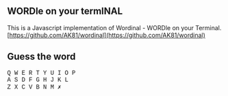 ---
---
<!---
  Copyright (c) Anand Krishnamoorthi
  Licensed under the MIT License.
--->

## WORDle on your termINAL

This is a Javascript implementation of Wordinal - WORDle on your Terminal.
[https://github.com/AK81/wordinal](https://github.com/AK81/wordinal)

## Guess the word

<div style="font-family:Consolas,Monaco,Lucida Console,Liberation Mono,DejaVu Sans Mono,Bitstream Vera Sans Mono,Courier New, monospace;">
<div align=center style="font-size:15pt;" id="guesses">

<div>
 <span></span>
 <span></span>
 <span></span>
 <span></span>
 <span></span> 
</div>
<div>
 <span></span>
 <span></span>
 <span></span>
 <span></span>
 <span></span> 
</div>
<div>
 <span></span>
 <span></span>
 <span></span>
 <span></span>
 <span></span> 
</div>
<div>
 <span></span>
 <span></span>
 <span></span>
 <span></span>
 <span></span> 
</div>
<div>
 <span></span>
 <span></span>
 <span></span>
 <span></span>
 <span></span> 
</div>
<div>
 <span></span>
 <span></span>
 <span></span>
 <span></span>
 <span></span> 
</div>
</div>
 
<div id="keyboard">
 <div>
 <span id="Q">Q</span>
 <span id="W">W</span>
 <span id="E">E</span>
 <span id="R">R</span>
 <span id="T">T</span>
 <span id="Y">Y</span>
 <span id="U">U</span>
 <span id="I">I</span>
 <span id="O">O</span>
 <span id="P">P</span> 
</div>

<div>
 <span id="A">A</span>
 <span id="S">S</span>
 <span id="D">D</span>
 <span id="F">F</span>
 <span id="G">G</span>
 <span id="H">H</span>
 <span id="J">J</span>
 <span id="K">K</span>
 <span id="L">L</span>
</div>

<div>
 <span id="Z">Z</span>
 <span id="X">X</span>
 <span id="C">C</span>
 <span id="V">V</span>
 <span id="B">B</span>
 <span id="N">N</span>
 <span id="M">M</span>
 <span id="backspace">&#10007;</span>
 </div>
 
</div>

</div>


 <script type="text/javascript">

 // Length of the solution word.
 const WORD_LENGTH = 5;
 const NUM_GUESSES = WORD_LENGTH + 1;

 function isAlpha(s) {
     if (s.search(/[^A-Za-z]/) != -1)
	 return false
     return true
 }

 // Check whether a word is valid
 function isValid(word) {
     // The word must be of given length
     if (word.length != WORD_LENGTH)
	 return false;

     // The word must contain only alphabet characters.
     if (!isAlpha(word))
	 return false;

     // Otherwise, it is a valid word.
     return true;
 }

 // Read a file form the server
 function readFile(filePath) {
     const xhttp = new XMLHttpRequest();
     xhttp.open("GET", filePath, false);
     xhttp.send();
     return xhttp.responseText;
 }

 const SOLUTION_WORDS_FILE = "solution_words.txt"
 const GUESS_WORDS_FILE = "guess_words.txt"

 // Load words from a given file.
 function loadWords(filePath) {
     var lines = readFile(filePath).split("\n")
     var words = [];
     lines.forEach( (word) => {
	 if (isValid(word))
	     words.push(word.toUpperCase())
     })

     return words
 }

 var solutionWords = loadWords(SOLUTION_WORDS_FILE).sort()
 const guessWords = loadWords(GUESS_WORDS_FILE).sort()

 const allWords = new Set(solutionWords.concat(guessWords))

 const Grade = {
     Correct : 'lightgreen',
     Misplaced : 'orange',
     Incorrect : 'lightgray'
 }

 function gradeGuess(guess, solution) {
     var grades = Array.from({length:WORD_LENGTH}, _ => null)
     for (var i=0; i < guess.length; ++i){
	 if (guess[i] == solution[i]) {
	     grades[i] = Grade.Correct
	     solution = solution.substring(0, i) + ' ' + solution.substring(i+1, solution.length)
	 }
     }

     for (var i=0; i < guess.length; ++i){
	 if (grades[i] != Grade.Correct) {
	     var ch = guess[i]
	     var pos = solution.indexOf(ch)
	     if (pos != -1) {
		 grades[i] = Grade.Misplaced
		 solution = solution.substring(0, pos) + ' ' + solution.substring(pos+1, solution.length)
	     } else {
		 grades[i] = Grade.Incorrect
	     }
	 }
     }
     return grades
 }

 var guesses = document.getElementById("guesses");

 function clearGuess(row) {
     var div = guesses.children[row];
     div.style.fontSize = "3px"
     div.style.width='fit-content'
     div.style.marginBottom = "5pt"
     for (var c=0; c < WORD_LENGTH; ++c) {
	 div.children[c].style.backgroundColor = '';
	 div.children[c].textContent = '\u2003\u2003\u2003';
	 div.children[c].style.fontSize = "22pt"
	 div.children[c].style.borderRadius='0.25em'
	 div.children[c].style.border='2px solid grey'	 
	 div.children[c].style.textShadow = '1px 1px gray'
     }
 }


 function drawGrade(row, grade) {
     var guessDiv = guesses.children[row];
     for (var c=0; c < WORD_LENGTH; ++c) {
	 setTimeout(function (c) {
	     guessDiv.children[c].style.backgroundColor = grade[c]
	     if (grade[c] == Grade.Incorrect)
		 guessDiv.children[c].style.textShadow = ''
	 },  (c+1)*175, c)
     }
 }

 var keyboard = document.getElementById("keyboard");

 function resetKeyboard() {
     keyboard.style.marginTop = "20pt"
     keyboard.style.fontSize = "20pt"
     keyboard.align = "center"
     keyboard.style.fontSize = "10pt"
     for (var i=0; i < keyboard.children.length; ++i) {
	 var row = keyboard.children[i];
	 row.style.marginBottom="15pt"
	 row.style.fontSize = "8px"
	 for (var j=0; j < row.children.length; ++j) {
	     var key = row.children[j]
	     if (i == 0)
		 key.style.fontSize = "20pt"
	     else
		 key.style.fontSize = "22pt"
	     key.style.border = "1px outset grey"
	     key.style.padding = "2pt"
	     key.style.visibility = "visible"
	     key.style.backgroundColor = 'ghostwhite'
	     key.style.borderRadius =  '1em'
	 }
     }
 }
 
 function updateKeyboard(guess, grade) {
     for (var i=0; i < guess.length; ++i) {
	 if (grade[i] == Grade.Incorrect) {
	     var key = document.getElementById(guess[i])
	     key.style.visibility = "hidden"
	 }	          
     }
     for (var i=0; i < guess.length; ++i) {
	 if (grade[i] == Grade.Correct) {
	     var key = document.getElementById(guess[i])
	     key.style.visibility = "visible"
	     key.style.backgroundColor = grade[i]
	 }	          
     }
     for (var i=0; i < guess.length; ++i) {
	 if (grade[i] == Grade.Misplaced) {
	     var key = document.getElementById(guess[i])
	     key.style.visibility = "visible"
	     key.style.backgroundColor = grade[i]
	 }	          
     }
 }

 var row = 0;
 var col = 0;
 var guess = '';
 var solution = 'UNDEF'
 var nextGame = false

 function processKey(key) {
     if (row >= NUM_GUESSES) {
	 game()
	 return
     }
     if (key.length == 1 && isAlpha(key) && guess.length < WORD_LENGTH) {

	 var keybox = document.getElementById(key)
	 if (keybox.style.visibility == 'hidden')
	     return
	 
	 guesses.children[row].children[col].textContent = '\u2003' + key.toUpperCase() + '\u2003'
	 guess += key.toUpperCase()
	 if (++col >= WORD_LENGTH) {
	     if (!allWords.has(guess)) {
		 return
	     }
	     var grade = gradeGuess(guess, solution)
	     drawGrade(row, grade)
	     setTimeout(updateKeyboard, (WORD_LENGTH+2)*150, guess, grade)
	     for (var i=0 ; i < WORD_LENGTH; ++i) {
		 if (grade[i] != Grade.Correct) {
		     guess = ''
		     row += 1
		     col = 0;
		     if (row >= NUM_GUESSES) {
			 setTimeout(function () {
			     alert("You lost! Word was " + solution);
			 }, (WORD_LENGTH+2)*150)
		     }
		     return;
		 }
	     }
	     row += 1
	     setTimeout(function () {
		 alert("You Won!")
	     }, (WORD_LENGTH+2)*150)
	 }
     }
     else if((key == 'Backspace' || key == '\u2717') && col > 0) {
	 guesses.children[row].children[--col].textContent = '\u2003\u2003\u2003';
	 guess = guess.substring(0, guess.length-1)
     }
 }
 
 function processKeyEvent(event) {
     var key = event.key;
     processKey(key)
 }

 function processTouchEvent(evt) {
     evt.preventDefault()
     const touches = evt.changedTouches;
     var element = document.elementFromPoint(touches[0].clientX, touches[0].clientY)
     if (keyboard.contains(element))
	 processKey(element.textContent.trim())
 }

 function processMouseUpEvent(evt) {
     evt.preventDefault()
     var element = document.elementFromPoint(evt.clientX, evt.clientY)
     if (keyboard.contains(element))
	 processKey(element.textContent.trim())
 }
 
 function game() {
     row = 0;
     col = 0;
     guess = '';
     solution = solutionWords[Math.floor(Math.random() * solutionWords.length)]

     for (var r=0; r < NUM_GUESSES; ++r)
	 clearGuess(r)

     resetKeyboard()

     document.body.addEventListener('keydown', processKeyEvent)
     document.body.addEventListener('touchend', processTouchEvent)
     document.body.addEventListener('mouseup', processMouseUpEvent)
     guesses.focus()
 }

 game()

 </script>
